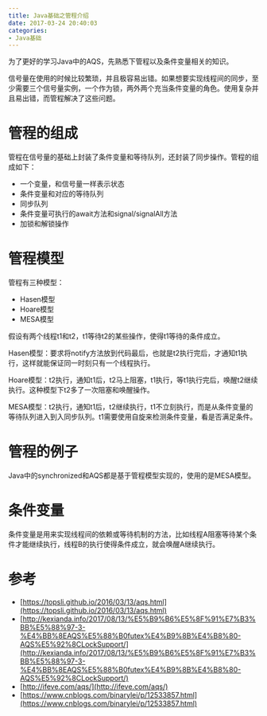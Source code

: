 ```yaml
---
title: Java基础之管程介绍
date: 2017-03-24 20:40:03
categories: 
- Java基础
---
```

为了更好的学习Java中的AQS，先熟悉下管程以及条件变量相关的知识。

<!--more-->

信号量在使用的时候比较繁琐，并且极容易出错。如果想要实现线程间的同步，至少需要三个信号量实例，一个作为锁，两外两个充当条件变量的角色。使用复杂并且易出错，而管程解决了这些问题。

# 管程的组成

管程在信号量的基础上封装了条件变量和等待队列，还封装了同步操作。管程的组成如下：

- 一个变量，和信号量一样表示状态
- 条件变量和对应的等待队列
- 同步队列
- 条件变量可执行的await方法和signal/signalAll方法
- 加锁和解锁操作

# 管程模型

管程有三种模型：

- Hasen模型
- Hoare模型
- MESA模型

假设有两个线程t1和t2，t1等待t2的某些操作，使得t1等待的条件成立。

Hasen模型：要求将notify方法放到代码最后，也就是t2执行完后，才通知t1执行，这样就能保证同一时刻只有一个线程执行。

Hoare模型：t2执行，通知t1后，t2马上阻塞，t1执行，等t1执行完后，唤醒t2继续执行。这种模型下t2多了一次阻塞和唤醒操作。

MESA模型：t2执行，通知t1后，t2继续执行，t1不立刻执行，而是从条件变量的等待队列进入到入同步队列。t1需要使用自旋来检测条件变量，看是否满足条件。

# 管程的例子

Java中的synchronized和AQS都是基于管程模型实现的，使用的是MESA模型。

# 条件变量

条件变量是用来实现线程间的依赖或等待机制的方法，比如线程A阻塞等待某个条件才能继续执行，线程B的执行使得条件成立，就会唤醒A继续执行。

# 参考



- [https://topsli.github.io/2016/03/13/aqs.html](https://topsli.github.io/2016/03/13/aqs.html)
- [http://kexianda.info/2017/08/13/%E5%B9%B6%E5%8F%91%E7%B3%BB%E5%88%97-3-%E4%BB%8EAQS%E5%88%B0futex%E4%B9%8B%E4%B8%80-AQS%E5%92%8CLockSupport/](http://kexianda.info/2017/08/13/%E5%B9%B6%E5%8F%91%E7%B3%BB%E5%88%97-3-%E4%BB%8EAQS%E5%88%B0futex%E4%B9%8B%E4%B8%80-AQS%E5%92%8CLockSupport/)
- [http://ifeve.com/aqs/](http://ifeve.com/aqs/)
- [https://www.cnblogs.com/binarylei/p/12533857.html](https://www.cnblogs.com/binarylei/p/12533857.html)
